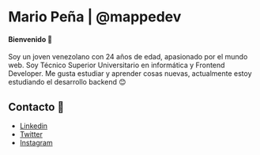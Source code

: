 # Mario Peña | @mappedev

#### Bienvenido 👋

Soy un joven venezolano con 24 años de edad, apasionado por el mundo web. Soy Técnico Superior Universitario en informática y Frontend Developer. Me gusta estudiar y aprender cosas nuevas, actualmente estoy estudiando el desarrollo backend :blush:

## Contacto :iphone:
- [Linkedin](https://www.linkedin.com/in/mario-jesus-pe%C3%B1a-prado-89319a1a9/)
- [Twitter](https://twitter.com/mappedev)
- [Instagram](https://www.instagram.com/mappedev/)

